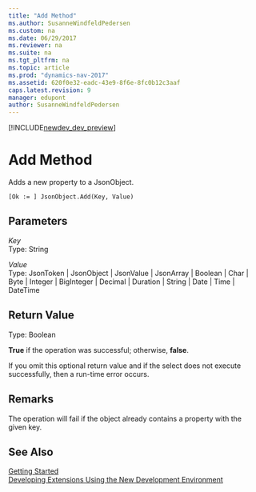 ```yaml
---
title: "Add Method"
ms.author: SusanneWindfeldPedersen
ms.custom: na
ms.date: 06/29/2017
ms.reviewer: na
ms.suite: na
ms.tgt_pltfrm: na
ms.topic: article
ms.prod: "dynamics-nav-2017"
ms.assetid: 620f0e32-eadc-43e9-8f6e-8fc0b12c3aaf
caps.latest.revision: 9
manager: edupont
author: SusanneWindfeldPedersen
---
```


[!INCLUDE[newdev_dev_preview](../includes/newdev_dev_preview.md)]

# Add Method
Adds a new property to a JsonObject.

```
[Ok := ] JsonObject.Add(Key, Value)
```

## Parameters
*Key*  
Type: String

*Value*  
Type: JsonToken | JsonObject | JsonValue | JsonArray | Boolean | Char | Byte | Integer | BigInteger | Decimal | Duration | String | Date | Time | DateTime


## Return Value
Type: Boolean

**True** if the operation was successful; otherwise, **false**.

If you omit this optional return value and if the select does not execute successfully, then a run-time error occurs.

## Remarks
The operation will fail if the object already contains a property with the given key.

## See Also
[Getting Started](../devenv-get-started.md)  
[Developing Extensions Using the New Development Environment](../devenv-dev-overview.md)
